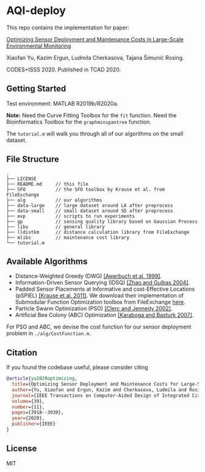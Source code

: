 # AQI-deploy
This repo contains the implementation for paper:

[Optimizing Sensor Deployment and Maintenance Costs in Large-Scale Environmental Monitoring](https://ieeexplore.ieee.org/abstract/document/9211489)

Xiaofan Yu, Kazim Ergun, Ludmila Cherkasova, Tajana Šimunić Rosing.

CODES+ISSS 2020. Published in TCAD 2020.

## Getting Started

Test environment: MATLAB R2019b/R2020a.

**Note:** Need the Curve Fitting Toolbox for the `fit` function.  Need the Bioinformatics Toolbox for the `graphminspantree` function.

The `tutorial.m` will walk you through all of our algorithms on the small dataset.

## File Structure

```
.
├── LICENSE
├── README.md     // this file
├── SFO           // the SFO toolbox by Krause et al. from FileExchange
├── alg           // our algorithms
├── data-large    // large dataset around LA after preprocess
├── data-small    // small dataset around SD after preprocess
├── exp           // scripts to run experiments
├── gp            // sensing quality library based on Gaussian Process
├── libs          // general library
├── lldistkm      // distance calculation library from FileExchange
├── mlibs         // maintenance cost library
└── tutorial.m
```

## Available Algorithms

* Distance-Weighted Greedy (DWG) [[Awerbuch et al. 1999]](https://www.cs.tau.ac.il/~azar/kmst.pdf).
* Information-Driven Sensor Querying (IDSQ) [[Zhao and Guibas 2004]](https://books.google.com/books?hl=en&lr=&id=BkaQkhkWGfoC&oi=fnd&pg=PP2&dq=wireless+sensor+networks:+an+information+processing+approach&ots=HVaEhKt6Q9&sig=Cst8PgUBGemOE0nt4yd6ujTyTro#v=onepage&q=wireless%20sensor%20networks%3A%20an%20information%20processing%20approach&f=false).
* Padded Sensor Placements at Informative and cost-Effective Locations (pSPIEL) [[Krause et al. 2011]](https://dl.acm.org/doi/10.1145/1921621.1921625). We download their implementation of Submodular Function Optimization toolbox from FileExchange [here](https://www.mathworks.com/matlabcentral/fileexchange/20504-submodular-function-optimization).
* Particle Swarm Optimization (PSO) [[Clerc and Jennedy 2002]](https://ieeexplore.ieee.org/abstract/document/985692).
* Artificial Bee Colony (ABC) Optimization [[Karaboga and Basturk 2007]](https://link.springer.com/article/10.1007/s10898-007-9149-x).

For PSO and ABC, we devise the cost function for our sensor deployment problem in `./alg/CostFunction.m`.

## Citation

If you found the codebase useful, please consider citing

```bibtex
@article{yu2020optimizing,
  title={Optimizing Sensor Deployment and Maintenance Costs for Large-Scale Environmental Monitoring},
  author={Yu, Xiaofan and Ergun, Kazim and Cherkasova, Ludmila and Rosing, Tajana {\v{S}}imuni{\'c}},
  journal={IEEE Transactions on Computer-Aided Design of Integrated Circuits and Systems},
  volume={39},
  number={11},
  pages={3918--3930},
  year={2020},
  publisher={IEEE}
}
```

## License

MIT

